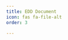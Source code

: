 ```yaml
---
title: EDD Document
icon: fas fa-file-alt
order: 3

---
```

<object data="/resource/Engineering-Design-Document.pdf" width="1200" height="1000" type='application/pdf'/>